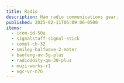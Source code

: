 ```yaml
---
title: Radio
description: Ham radio communications gear.
published: 2025-02-11T06:09:06-0500
items:
  - icom-id-50a
  - signalstuff-signal-stick
  - comet-ch-32
  - smiley-halfwave-2-meter
  - baofeng-uv-5g-plus
  - radioddity-gm-30-plus
  - muzi-works-r1
  - vgc-vr-n76
---
```


